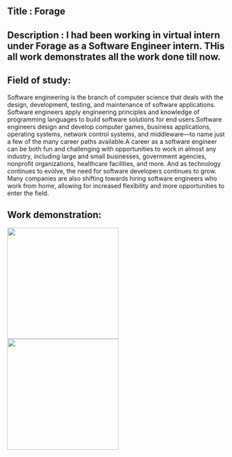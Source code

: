 ## Title : Forage 

## Description : I had been working in virtual intern under Forage as a Software Engineer intern. THis all work demonstrates all the work done till now.

## Field of study: 
Software engineering is the branch of computer science that deals with the design, development, testing, and maintenance of software applications. Software engineers apply engineering principles
and knowledge of programming languages to build software solutions for end users.Software engineers design and develop computer games, business applications, operating systems, network control 
systems, and middleware—to name just a few of the many career paths available.A career as a software engineer can be both fun and challenging with opportunities to work in almost any industry, 
including large and small businesses, government agencies, nonprofit organizations, healthcare facilities, and more. And as technology continues to evolve, the need for software developers 
continues to grow. Many companies are also shifting towards hiring software engineers who work from home, allowing for increased flexibility and more opportunities to enter the field.

## Work demonstration: 

<img src="https://developers.giphy.com/branch/master/static/api-512d36c09662682717108a38bbb5c57d.gif" width="256"/>
<img src="https://eitpl.in/assets/img/service/mob-dev.gif" width="256"/>

